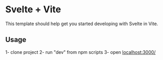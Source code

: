 # Svelte + Vite

This template should help get you started developing with Svelte in Vite.

## Usage

1- clone project
2- run "dev" from npm scripts
3- open [localhost:3000/](http://localhost:3000/)

